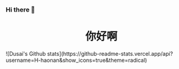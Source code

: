 ### Hi there 👋

<h1 align="center">你好啊</h1>
![Dusai's Github stats](https://github-readme-stats.vercel.app/api?username=H-haonan&show_icons=true&theme=radical)
